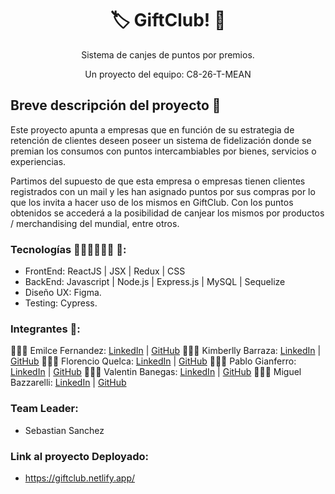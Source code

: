 <h1 align = "center">🏷️ GiftClub! 🎁</h1>
<p align = "center">Sistema de canjes de puntos por premios. </p>
<p align = "center">Un proyecto del equipo:  C8-26-T-MEAN</p>

<h2>Breve descripción del proyecto 📜 </h2>

Este proyecto apunta a empresas que en función de su estrategia de retención de clientes deseen poseer un sistema de fidelización donde se premian los consumos con puntos intercambiables por bienes, servicios o experiencias.

Partimos del supuesto de que esta empresa  o empresas tienen clientes registrados con un mail y les han asignado puntos por sus compras por lo que los invita a hacer uso de los mismos en GiftClub.
Con los puntos obtenidos se accederá a la posibilidad de canjear los mismos por productos / merchandising del mundial, entre otros.

### Tecnologías 👩🏻‍💻👨🏽‍💻 📌:
* FrontEnd: ReactJS | JSX | Redux | CSS 
* BackEnd: Javascript | Node.js | Express.js | MySQL | Sequelize 
* Diseño UX: Figma.
* Testing: Cypress.

### Integrantes 🚀: 
👩🏻‍💻 Emilce Fernandez: [LinkedIn](https://www.linkedin.com/in/emilcefernandez) | [GitHub](https://github.com/EmilceF)
👩🏻‍💻 Kimberlly Barraza: [LinkedIn](https://pe.linkedin.com/in/kimberllynbarrazat/es) | [GitHub](https://github.com/KNBT)
👨🏽‍💻 Florencio Quelca: [LinkedIn](https://www.linkedin.com/in/florencio-quelca-mamani-8741ba84/) | [GitHub](https://github.com/FlorencioQuelca)
👨🏽‍💻 Pablo Gianferro: [LinkedIn](https://www.linkedin.com/in/pablo-gianferro/) | [GitHub](https://github.com/pgianferro)
👨🏽‍💻 Valentin Banegas: [LinkedIn](https://www.linkedin.com/in/valentin-banegas-27415b218/) | [GitHub](https://github.com/ValenUNPL)
👨🏽‍💻 Miguel Bazzarelli: [LinkedIn](http://linkedin.com/in/miguel-ernesto-bazzarelli-8b5029247) | [GitHub](https://github.com/Migbazz)

### Team Leader:
* Sebastian Sanchez 

### Link al proyecto Deployado:
* https://giftclub.netlify.app/
